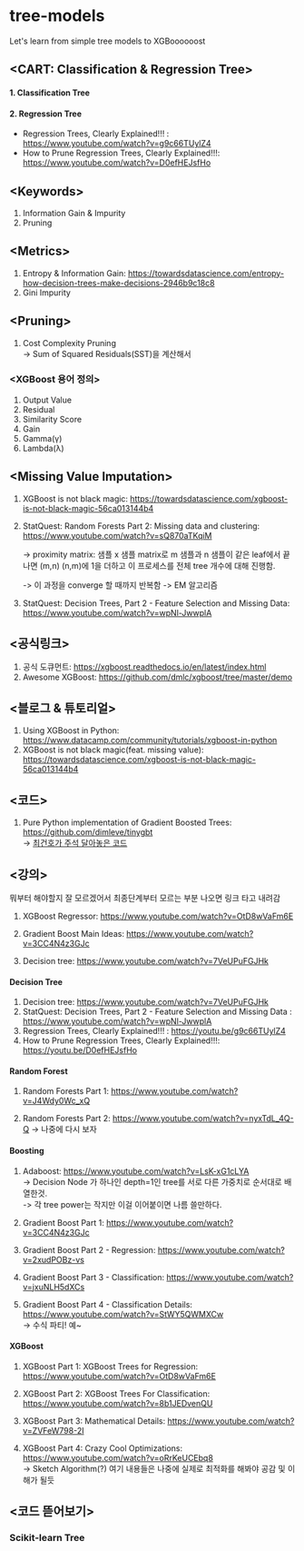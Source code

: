 # tree-models
Let's learn from simple tree models to XGBoooooost

## \<CART: Classification & Regression Tree\>  

#### 1. Classification Tree

#### 2. Regression Tree

- Regression Trees, Clearly Explained!!! :  https://www.youtube.com/watch?v=g9c66TUylZ4  
- How to Prune Regression Trees, Clearly Explained!!!: https://www.youtube.com/watch?v=D0efHEJsfHo


## \<Keywords\>

1. Information Gain & Impurity
2. Pruning


## \<Metrics\>

1. Entropy & Information Gain: https://towardsdatascience.com/entropy-how-decision-trees-make-decisions-2946b9c18c8
2. Gini Impurity


## \<Pruning\>

1. Cost Complexity Pruning  
  -> Sum of Squared Residuals(SST)을 계산해서 


### \<XGBoost 용어 정의\>

1. Output Value
2. Residual
3. Similarity Score
4. Gain
5. Gamma(γ)
6. Lambda(λ)



## \<Missing Value Imputation\>

1. XGBoost is not black magic: https://towardsdatascience.com/xgboost-is-not-black-magic-56ca013144b4
2. StatQuest: Random Forests Part 2: Missing data and clustering: https://www.youtube.com/watch?v=sQ870aTKqiM  

   -> proximity matrix: 샘플 x 샘플 matrix로 m 샘플과 n 샘플이 같은 leaf에서 끝나면 (m,n) (n,m)에 1을 더하고 이 프로세스를 전체 tree 개수에 대해 진행함.  
   
   -> 이 과정을 converge 할 때까지 반복함
   -> EM 알고리즘 
   
3. StatQuest: Decision Trees, Part 2 - Feature Selection and Missing Data: https://www.youtube.com/watch?v=wpNl-JwwplA



## \<공식링크\>

1. 공식 도큐먼트: https://xgboost.readthedocs.io/en/latest/index.html
2. Awesome XGBoost: https://github.com/dmlc/xgboost/tree/master/demo


## \<블로그 & 튜토리얼\>

1. Using XGBoost in Python: https://www.datacamp.com/community/tutorials/xgboost-in-python
2. XGBoost is not black magic(feat. missing value): https://towardsdatascience.com/xgboost-is-not-black-magic-56ca013144b4 


## \<코드\>

1. Pure Python implementation of Gradient Boosted Trees: https://github.com/dimleve/tinygbt  
  -> [최건호가 주석 달아놓은 코드](./tiny-gbt)


## \<강의\>

뭐부터 해야할지 잘 모르겠어서 최종단계부터 모르는 부분 나오면 링크 타고 내려감

1. XGBoost Regressor: https://www.youtube.com/watch?v=OtD8wVaFm6E

2. Gradient Boost Main Ideas: https://www.youtube.com/watch?v=3CC4N4z3GJc

3. Decision tree: https://www.youtube.com/watch?v=7VeUPuFGJHk


#### Decision Tree


1. Decision tree: https://www.youtube.com/watch?v=7VeUPuFGJHk
2. StatQuest: Decision Trees, Part 2 - Feature Selection and Missing Data :   https://www.youtube.com/watch?v=wpNl-JwwplA
3. Regression Trees, Clearly Explained!!! : https://youtu.be/g9c66TUylZ4
4. How to Prune Regression Trees, Clearly Explained!!!: https://youtu.be/D0efHEJsfHo


#### Random Forest


1. Random Forests Part 1: https://www.youtube.com/watch?v=J4Wdy0Wc_xQ

2. Random Forests Part 2: https://www.youtube.com/watch?v=nyxTdL_4Q-Q -> 나중에 다시 보자


#### Boosting


1. Adaboost: https://www.youtube.com/watch?v=LsK-xG1cLYA  
  -> Decision Node 가 하나인 depth=1인 tree를 서로 다른 가중치로 순서대로 배열한것.  
  -> 각 tree power는 작지만 이걸 이어붙이면 나름 쓸만하다.

2. Gradient Boost Part 1: https://www.youtube.com/watch?v=3CC4N4z3GJc

3. Gradient Boost Part 2 - Regression: https://www.youtube.com/watch?v=2xudPOBz-vs

4. Gradient Boost Part 3 - Classification: https://www.youtube.com/watch?v=jxuNLH5dXCs

5. Gradient Boost Part 4 - Classification Details: https://www.youtube.com/watch?v=StWY5QWMXCw  
  -> 수식 파티! 예~
  
#### XGBoost
  
1. XGBoost Part 1: XGBoost Trees for Regression: https://www.youtube.com/watch?v=OtD8wVaFm6E

2. XGBoost Part 2: XGBoost Trees For Classification: https://www.youtube.com/watch?v=8b1JEDvenQU 

3. XGBoost Part 3: Mathematical Details: https://www.youtube.com/watch?v=ZVFeW798-2I

4. XGBoost Part 4: Crazy Cool Optimizations: https://www.youtube.com/watch?v=oRrKeUCEbq8  
-> Sketch Algorithm(?) 여기 내용들은 나중에 실제로 최적화를 해봐야 공감 및 이해가 될듯


## \<코드 뜯어보기\>

### Scikit-learn Tree


